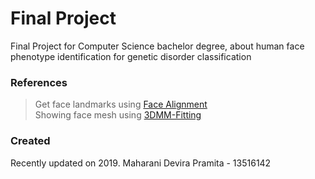 # Final Project
Final Project for Computer Science bachelor degree, about human face phenotype identification for genetic disorder classification

### References
> Get face landmarks using [Face Alignment](https://github.com/1adrianb/face-alignment) <br />
> Showing face mesh using [3DMM-Fitting](https://github.com/Yinghao-Li/3DMM-fitting)

### Created
Recently updated on 2019. Maharani Devira Pramita - 13516142

